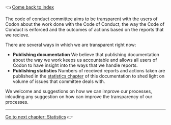:point_left: [Come back to index](README.md)

The code of conduct committee aims to be transparent with the users of Codon about the work done with the Code of Conduct, the way the Code of Conduct is enforced and the outcomes of actions based on the reports that we recieve.

There are several ways in which we are transparent right now:
- **Publishing documentation**
    We believe that publishing documentation about the way we work keeps us accountable and allows all users of Codon to have insight into the ways that we handle reports.
- **Publishing statistics**
    Numbers of received reports and actions taken are published in the [statistics chapter](statistics.md) of this documentation to shed light on volume of issues that committee deals with.

We welcome and suggestions on how we can improve our processes, inlcuding any suggestion on how can improve the transparency of our processes.
***
[Go to next chapter: Statistics](statistics.md) :point_right: